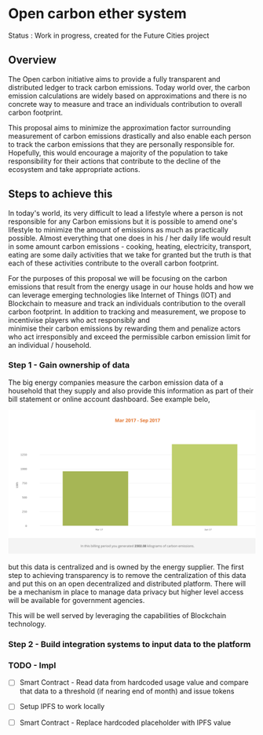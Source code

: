 # Open carbon ether system

Status : Work in progress, created for the Future Cities project

## Overview

The Open carbon initiative aims to provide a fully transparent and distributed ledger to track carbon emissions. Today world over, the carbon emission calculations are widely based on approximations
and there is no concrete way to measure and trace an individuals contribution to overall carbon footprint.

This proposal aims to minimize the approximation factor surrounding measurement of carbon emissions drastically and also enable each person to track the carbon emissions that they are personally
responsible for. Hopefully, this would encourage a majority of the population to take responsibility for their actions that contribute to the decline of the ecosystem and take appropriate
actions.

## Steps to achieve this

In today's world, its very difficult to lead a lifestyle where a person is not responsible for any Carbon emissions but it is possible to amend one's lifestyle to minimize the amount of emissions
as much as practically possible. Almost everything that one does in his / her daily life would result in some amount carbon emissions - cooking, heating, electricity, transport, eating are some daily activities
that we take for granted but the truth is that each of these activities contribute to the overall carbon footprint.

For the purposes of this proposal we will be focusing on the carbon emissions that result from the energy usage in our house holds and how we can leverage emerging technologies like Internet of Things (IOT)
and Blockchain to measure and track an individuals contribution to the overall carbon footprint. In addition to tracking and measurement, we propose to incentivise players who act responsibly and  
minimise their carbon emissions by rewarding them and penalize actors who act irresponsibly and exceed the permissible carbon emission limit for an individual / household.

### Step 1 - Gain ownership of data

The big energy companies measure the carbon emission data of a household that they supply and also provide this information as part of their bill statement or online account dashboard. See example belo,

![Energy Dashboard data](/images/energy-dashboard.png)

but this data is centralized and is owned by the energy supplier. The first step to achieving transparency is to remove the centralization of this data and put this on an open decentralized and distributed
platform. There will be a mechanism in place to manage data privacy but higher level access will be available for government agencies.

This will be well served by leveraging the capabilities of Blockchain technology.

### Step 2 - Build integration systems to input data to the platform



### TODO - Impl

* [ ] Smart Contract - Read data from hardcoded usage value and compare that data to a threshold (if nearing end of month) and issue tokens
* [ ] Setup IPFS to work locally
* [ ] Smart Contract - Replace hardcoded placeholder with IPFS value


 
